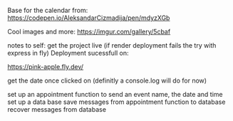 Base for the calendar from:
https://codepen.io/AleksandarCizmadija/pen/mdyzXGb

Cool images and more:
https://imgur.com/gallery/5cbaf

notes to self:
get the project live (if render deployment fails the try with express in fly)
Deployment sucessfull on:

https://pink-apple.fly.dev/

get the date once clicked on (definitly a console.log will do for now)

set up an appointment function to send an event name, the date and time
set up a data base
save messages from appointment function to database
recover messages from database


